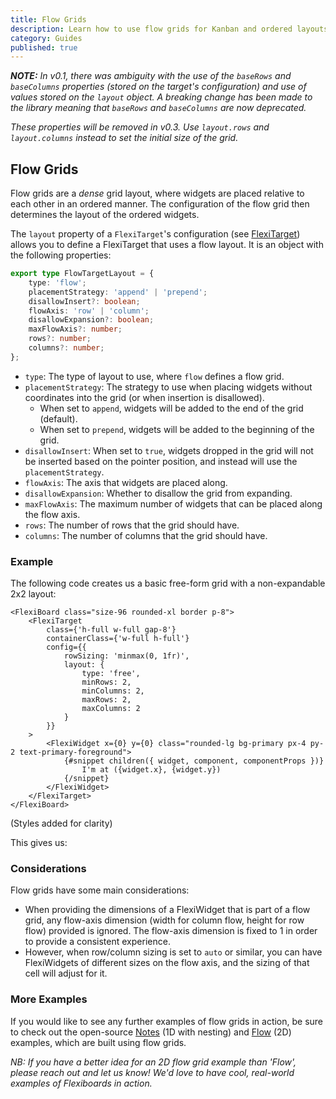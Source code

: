 ```yaml
---
title: Flow Grids
description: Learn how to use flow grids for Kanban and ordered layouts.
category: Guides
published: true
---
```


<script lang="ts">
	import FlexiBoardAnatomy from '$lib/components/docs/overview/flexiboard-anatomy.svelte';
	import FreeFormExample from '$lib/components/docs/free-form-grids/free-form-example.svelte';
</script>

_**NOTE:** In v0.1, there was ambiguity with the use of the `baseRows` and `baseColumns` properties (stored on the target's configuration) and use of values stored on the `layout` object. A breaking change has been made to the library meaning that `baseRows` and `baseColumns` are now deprecated._

_These properties will be removed in v0.3. Use `layout.rows` and `layout.columns` instead to set the initial size of the grid._

## Flow Grids

Flow grids are a _dense_ grid layout, where widgets are placed relative to each other in an ordered manner. The configuration of the flow grid then determines the layout of the ordered widgets.

The `layout` property of a `FlexiTarget`'s configuration (see [FlexiTarget](/docs/components/target)) allows you to define a FlexiTarget that uses a flow layout. It is an object with the following properties:

```ts
export type FlowTargetLayout = {
	type: 'flow';
	placementStrategy: 'append' | 'prepend';
	disallowInsert?: boolean;
	flowAxis: 'row' | 'column';
	disallowExpansion?: boolean;
	maxFlowAxis?: number;
	rows?: number;
	columns?: number;
};
```

- `type`: The type of layout to use, where `flow` defines a flow grid.
- `placementStrategy`: The strategy to use when placing widgets without coordinates into the grid (or when insertion is disallowed).
  - When set to `append`, widgets will be added to the end of the grid (default).
  - When set to `prepend`, widgets will be added to the beginning of the grid.
- `disallowInsert`: When set to `true`, widgets dropped in the grid will not be inserted based on the pointer position, and instead will use the `placementStrategy`.
- `flowAxis`: The axis that widgets are placed along.
- `disallowExpansion`: Whether to disallow the grid from expanding.
- `maxFlowAxis`: The maximum number of widgets that can be placed along the flow axis.
- `rows`: The number of rows that the grid should have.
- `columns`: The number of columns that the grid should have.

### Example

The following code creates us a basic free-form grid with a non-expandable 2x2 layout:

```svelte
<FlexiBoard class="size-96 rounded-xl border p-8">
	<FlexiTarget
		class={'h-full w-full gap-8'}
		containerClass={'w-full h-full'}
		config={{
			rowSizing: 'minmax(0, 1fr)',
			layout: {
				type: 'free',
				minRows: 2,
				minColumns: 2,
				maxRows: 2,
				maxColumns: 2
			}
		}}
	>
		<FlexiWidget x={0} y={0} class="rounded-lg bg-primary px-4 py-2 text-primary-foreground">
			{#snippet children({ widget, component, componentProps })}
				I'm at ({widget.x}, {widget.y})
			{/snippet}
		</FlexiWidget>
	</FlexiTarget>
</FlexiBoard>
```

(Styles added for clarity)

This gives us:
<FreeFormExample />

### Considerations

Flow grids have some main considerations:

- When providing the dimensions of a FlexiWidget that is part of a flow grid, any flow-axis dimension (width for column flow, height for row flow) provided is ignored. The flow-axis dimension is fixed to 1 in order to provide a consistent experience.
- However, when row/column sizing is set to `auto` or similar, you can have FlexiWidgets of different sizes on the flow axis, and the sizing of that cell will adjust for it.

### More Examples

If you would like to see any further examples of flow grids in action, be sure to check out the open-source [Notes](/examples/notes) (1D with nesting) and [Flow](/examples/flow) (2D) examples, which are built using flow grids.

_NB: If you have a better idea for an 2D flow grid example than 'Flow', please reach out and let us know! We'd love to have cool, real-world examples of Flexiboards in action._
